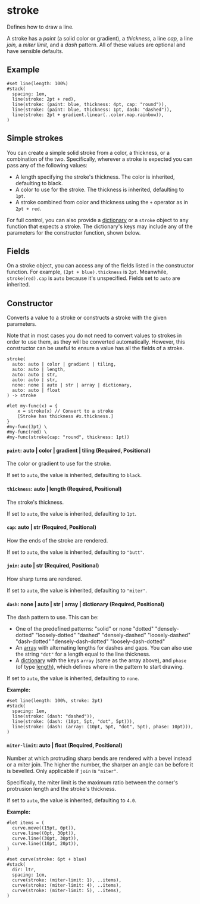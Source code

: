 # stroke

Defines how to draw a line.

A stroke has a *paint* (a solid color or gradient), a *thickness,* a line *cap,* a line *join,* a *miter limit,* and a *dash* pattern. All of these values are optional and have sensible defaults.

## Example

```typst
#set line(length: 100%)
#stack(
  spacing: 1em,
  line(stroke: 2pt + red),
  line(stroke: (paint: blue, thickness: 4pt, cap: "round")),
  line(stroke: (paint: blue, thickness: 1pt, dash: "dashed")),
  line(stroke: 2pt + gradient.linear(..color.map.rainbow)),
)
```

## Simple strokes

You can create a simple solid stroke from a color, a thickness, or a combination of the two. Specifically, wherever a stroke is expected you can pass any of the following values:

- A length specifying the stroke's thickness. The color is inherited, defaulting to black.
- A color to use for the stroke. The thickness is inherited, defaulting to `1pt`.
- A stroke combined from color and thickness using the `+` operator as in `2pt + red`.

For full control, you can also provide a [dictionary](/docs/reference/foundations/dictionary/) or a `stroke` object to any function that expects a stroke. The dictionary's keys may include any of the parameters for the constructor function, shown below.

## Fields

On a stroke object, you can access any of the fields listed in the constructor function. For example, `(2pt + blue).thickness` is `2pt`. Meanwhile, `stroke(red).cap` is `auto` because it's unspecified. Fields set to `auto` are inherited.

## Constructor

Converts a value to a stroke or constructs a stroke with the given parameters.

Note that in most cases you do not need to convert values to strokes in order to use them, as they will be converted automatically. However, this constructor can be useful to ensure a value has all the fields of a stroke.

```
stroke(
  auto: auto | color | gradient | tiling,
  auto: auto | length,
  auto: auto | str,
  auto: auto | str,
  none: none | auto | str | array | dictionary,
  auto: auto | float
) -> stroke
```

```typst
#let my-func(x) = {
    x = stroke(x) // Convert to a stroke
    [Stroke has thickness #x.thickness.]
}
#my-func(3pt) \
#my-func(red) \
#my-func(stroke(cap: "round", thickness: 1pt))
```

#### `paint`: auto | color | gradient | tiling (Required, Positional)

The color or gradient to use for the stroke.

If set to `auto`, the value is inherited, defaulting to `black`.

#### `thickness`: auto | length (Required, Positional)

The stroke's thickness.

If set to `auto`, the value is inherited, defaulting to `1pt`.

#### `cap`: auto | str (Required, Positional)

How the ends of the stroke are rendered.

If set to `auto`, the value is inherited, defaulting to `"butt"`.

#### `join`: auto | str (Required, Positional)

How sharp turns are rendered.

If set to `auto`, the value is inherited, defaulting to `"miter"`.

#### `dash`: none | auto | str | array | dictionary (Required, Positional)

The dash pattern to use. This can be:

- One of the predefined patterns: "solid" or none "dotted" "densely-dotted" "loosely-dotted" "dashed" "densely-dashed" "loosely-dashed" "dash-dotted" "densely-dash-dotted" "loosely-dash-dotted"
- An [array](/docs/reference/foundations/array/) with alternating lengths for dashes and gaps. You can also use the string `"dot"` for a length equal to the line thickness.
- A [dictionary](/docs/reference/foundations/dictionary/) with the keys `array` (same as the array above), and `phase` (of type [length](/docs/reference/layout/length/)), which defines where in the pattern to start drawing.

If set to `auto`, the value is inherited, defaulting to `none`.

**Example:**
```typst
#set line(length: 100%, stroke: 2pt)
#stack(
  spacing: 1em,
  line(stroke: (dash: "dashed")),
  line(stroke: (dash: (10pt, 5pt, "dot", 5pt))),
  line(stroke: (dash: (array: (10pt, 5pt, "dot", 5pt), phase: 10pt))),
)
```

#### `miter-limit`: auto | float (Required, Positional)

Number at which protruding sharp bends are rendered with a bevel instead or a miter join. The higher the number, the sharper an angle can be before it is bevelled. Only applicable if `join` is `"miter"`.

Specifically, the miter limit is the maximum ratio between the corner's protrusion length and the stroke's thickness.

If set to `auto`, the value is inherited, defaulting to `4.0`.

**Example:**
```typst
#let items = (
  curve.move((15pt, 0pt)),
  curve.line((0pt, 30pt)),
  curve.line((30pt, 30pt)),
  curve.line((10pt, 20pt)),
)

#set curve(stroke: 6pt + blue)
#stack(
  dir: ltr,
  spacing: 1cm,
  curve(stroke: (miter-limit: 1), ..items),
  curve(stroke: (miter-limit: 4), ..items),
  curve(stroke: (miter-limit: 5), ..items),
)
```
